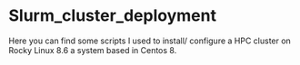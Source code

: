 # Slurm_cluster_deployment
Here you can find some scripts I used to install/ configure a HPC cluster on Rocky Linux 8.6 a system based in Centos 8.
